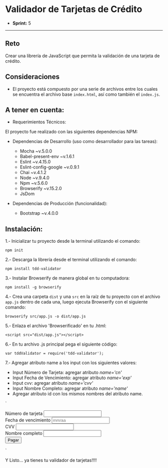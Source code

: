# Validador de Tarjetas de Crédito

* **Sprint:** 5


***


## Reto

Crear una librería de JavaScript que permita la validación de una tarjeta de crédito.

## Consideraciones

* El proyecto está compuesto por una serie de archivos entre los cuales se
encuentra el archivo base `index.html`, así como también el `index.js`.

## A tener en cuenta:

- Requerimientos Técnicos:

El proyecto fue realizado con las siguientes dependencias NPM:

+ Dependencias de Desarrollo (uso como desarrollador para las tareas):
  - Mocha ~v.5.0.0
  - Babel-present-env ~v.1.6.1
  - Eslint ~v.4.15.0
  - Eslint-config-google ~v.0.9.1
  - Chai ~v.4.1.2
  - Node ~v.9.4.0
  - Npm ~v.5.6.0
  - Browserify ~v.15.2.0
  - JsDom


+ Dependencias de Producción (funcionalidad):
  - Bootstrap ~v.4.0.0


## Instalación:
1.- Inicializar tu proyecto desde la terminal utilizando el comando:

`npm init`

2.- Descarga la librería desde el terminal utilizando el comando:

`npm install tdd-validator`

3.- Instalar Browserify de manera global en tu computadora:

`npm install -g browserify`

4.- Crea una carpeta `dist` y una `src` en la raíz de tu proyecto con el archivo `app.js` dentro de cada una, luego ejecuta Browserify con el siguiente comando:

`browserify src/app.js -o dist/app.js`

5.- Enlaza el archivo 'Browserificado' en tu .html:

`<script src="dist/app.js"></script>`

6.- En tu archivo .js principal pega el siguiente código:

`var tddValidator = require('tdd-validator');`

7.- Agregar atributo name a los input con los siguientes valores:

- Input Número de Tarjeta: agregar atributo *name='cn'*
- Input Fecha de Vencimiento: agregar atributo *name='exp'*
- Input cvv: agregar atributo *name='cvv'*
- Input Nombre Completo: agregar atributo *name='name'*
- Agregar atributo id con los mismos nombres del atributo name. 

`<form class="container" id="myForm">
    <div class="form-group">
      <label for="cn">Número de tarjeta</label>
      <input id="cn" name="cn" />
    </div>
    <div class="form-group">
      <label for="exp">Fecha de vencimiento</label>
      <input id="exp" name="exp" placeholder="mm/aa" />
    </div>
    <div class="form-group">
      <label for="cvv">CVV</label>
      <input id="cvv" name="cvv" />
    </div>
    <div class="form-group">
      <label for="name">Nombre completo</label>
      <input id="name" name="name" />
    </div>
    <input type="submit" value="Pagar" />
  </form>`

Y Listo... ya tienes tu validador de tarjetas!!!! 
